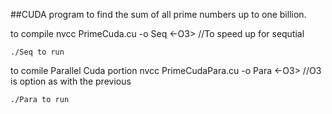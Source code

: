 ##CUDA program to find the sum of all prime numbers up to one billion.
      
to compile nvcc PrimeCuda.cu -o Seq <-O3> //To speed up for sequtial
```
./Seq to run
```
to comile Parallel Cuda portion nvcc PrimeCudaPara.cu -o Para <-O3> //O3 is option as with the previous
```
./Para to run
```
